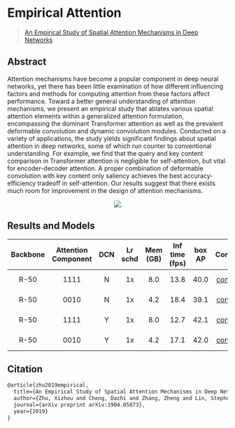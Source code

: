 # Empirical Attention

> [An Empirical Study of Spatial Attention Mechanisms in Deep Networks](https://arxiv.org/abs/1904.05873)

<!-- [ALGORITHM] -->

## Abstract

Attention mechanisms have become a popular component in deep neural networks, yet there has been little examination of how different influencing factors and methods for computing attention from these factors affect performance. Toward a better general understanding of attention mechanisms, we present an empirical study that ablates various spatial attention elements within a generalized attention formulation, encompassing the dominant Transformer attention as well as the prevalent deformable convolution and dynamic convolution modules. Conducted on a variety of applications, the study yields significant findings about spatial attention in deep networks, some of which run counter to conventional understanding. For example, we find that the query and key content comparison in Transformer attention is negligible for self-attention, but vital for encoder-decoder attention. A proper combination of deformable convolution with key content only saliency achieves the best accuracy-efficiency tradeoff in self-attention. Our results suggest that there exists much room for improvement in the design of attention mechanisms.

<div align=center>
<img src="https://user-images.githubusercontent.com/40661020/143879619-f1817da9-1573-45c9-891d-cfe55ad54911.png"/>
</div>

## Results and Models

| Backbone | Attention Component | DCN | Lr schd | Mem (GB) | Inf time (fps) | box AP |                         Config                          |                                                                                                                                                                                               Download                                                                                                                                                                                                |
| :------: | :-----------------: | :-: | :-----: | :------: | :------------: | :----: | :-----------------------------------------------------: | :---------------------------------------------------------------------------------------------------------------------------------------------------------------------------------------------------------------------------------------------------------------------------------------------------------------------------------------------------------------------------------------------------: |
|   R-50   |        1111         |  N  |   1x    |   8.0    |      13.8      |  40.0  |   [config](./faster-rcnn_r50-attn1111_fpn_1x_coco.py)   |         [model](https://pub-ed9ed750ddcc469da251e2d1a2cea382.r2.dev/mmdetection/v2.0/empirical_attention/faster_rcnn_r50_fpn_attention_1111_1x_coco/faster_rcnn_r50_fpn_attention_1111_1x_coco_20200130-403cccba.pth) \| [log](https://pub-ed9ed750ddcc469da251e2d1a2cea382.r2.dev/mmdetection/v2.0/empirical_attention/faster_rcnn_r50_fpn_attention_1111_1x_coco/faster_rcnn_r50_fpn_attention_1111_1x_coco_20200130_210344.log.json)         |
|   R-50   |        0010         |  N  |   1x    |   4.2    |      18.4      |  39.1  |   [config](./faster-rcnn_r50-attn0010_fpn_1x_coco.py)   |         [model](https://pub-ed9ed750ddcc469da251e2d1a2cea382.r2.dev/mmdetection/v2.0/empirical_attention/faster_rcnn_r50_fpn_attention_0010_1x_coco/faster_rcnn_r50_fpn_attention_0010_1x_coco_20200130-7cb0c14d.pth) \| [log](https://pub-ed9ed750ddcc469da251e2d1a2cea382.r2.dev/mmdetection/v2.0/empirical_attention/faster_rcnn_r50_fpn_attention_0010_1x_coco/faster_rcnn_r50_fpn_attention_0010_1x_coco_20200130_210125.log.json)         |
|   R-50   |        1111         |  Y  |   1x    |   8.0    |      12.7      |  42.1  | [config](./faster-rcnn_r50-attn1111-dcn_fpn_1x_coco.py) | [model](https://pub-ed9ed750ddcc469da251e2d1a2cea382.r2.dev/mmdetection/v2.0/empirical_attention/faster_rcnn_r50_fpn_attention_1111_dcn_1x_coco/faster_rcnn_r50_fpn_attention_1111_dcn_1x_coco_20200130-8b2523a6.pth) \| [log](https://pub-ed9ed750ddcc469da251e2d1a2cea382.r2.dev/mmdetection/v2.0/empirical_attention/faster_rcnn_r50_fpn_attention_1111_dcn_1x_coco/faster_rcnn_r50_fpn_attention_1111_dcn_1x_coco_20200130_204442.log.json) |
|   R-50   |        0010         |  Y  |   1x    |   4.2    |      17.1      |  42.0  | [config](./faster-rcnn_r50-attn0010-dcn_fpn_1x_coco.py) | [model](https://pub-ed9ed750ddcc469da251e2d1a2cea382.r2.dev/mmdetection/v2.0/empirical_attention/faster_rcnn_r50_fpn_attention_0010_dcn_1x_coco/faster_rcnn_r50_fpn_attention_0010_dcn_1x_coco_20200130-1a2e831d.pth) \| [log](https://pub-ed9ed750ddcc469da251e2d1a2cea382.r2.dev/mmdetection/v2.0/empirical_attention/faster_rcnn_r50_fpn_attention_0010_dcn_1x_coco/faster_rcnn_r50_fpn_attention_0010_dcn_1x_coco_20200130_210410.log.json) |

## Citation

```latex
@article{zhu2019empirical,
  title={An Empirical Study of Spatial Attention Mechanisms in Deep Networks},
  author={Zhu, Xizhou and Cheng, Dazhi and Zhang, Zheng and Lin, Stephen and Dai, Jifeng},
  journal={arXiv preprint arXiv:1904.05873},
  year={2019}
}
```
